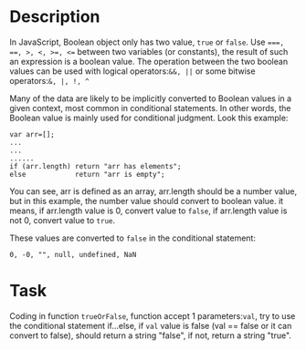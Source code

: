 # Description

In JavaScript, Boolean object only has two value, `true` or `false`. Use `===, ==, >, <, >=, <=` between two variables (or constants), the result of such an expression is a boolean value. The operation between the two boolean values can be used with logical operators:`&&, ||` or some bitwise operators:`&, |, !, ^`

Many of the data are likely to be implicitly converted to Boolean values in a given context, most common in conditional statements. In other words, the Boolean value is mainly used for conditional judgment. Look this example:

```
var arr=[];
...
...
......
if (arr.length) return "arr has elements";
else            return "arr is empty";
```

You can see, arr is defined as an array, arr.length should be a number value, but in this example, the number value should convert to boolean value. it means, if arr.length value is 0, convert value to `false`, if arr.length value is not 0, convert value to `true`.

These values are converted to `false` in the conditional statement:

```
0, -0, "", null, undefined, NaN
```

# Task

Coding in function `trueOrFalse`, function accept 1 parameters:`val`, try to use the conditional statement if...else, if `val` value is false (val == false or it can convert to false), should return a string "false", if not, return a string "true".
